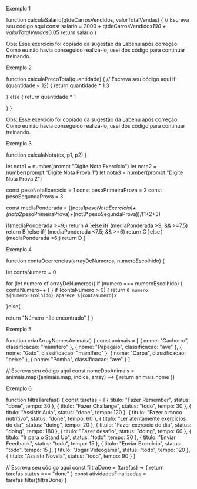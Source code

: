 Exemplo 1

function calculaSalario(qtdeCarrosVendidos, valorTotalVendas) {
 // Escreva seu código aqui
const salario = 2000 + qtdeCarrosVendidos*100 + valorTotalVendas*0.05
return salario
}

Obs: Esse exercício foi copiado da sugestão da Labenu após correção. Como eu não havia conseguido realizá-lo, usei dos código para continuar treinando.

Exemplo 2

function calculaPrecoTotal(quantidade) {
  // Escreva seu código aqui
  if (quantidade < 12) {
      return quantidade * 1.3
      
  } else {
      return quantidade * 1
  
}
}

Obs: Esse exercício foi copiado da sugestão da Labenu após correção. Como eu não havia conseguido realizá-lo, usei dos código para continuar treinando.

Exemplo 3

function calculaNota(ex, p1, p2) {
  
  let nota1 = number(prompt "Digite Nota Exercício")
  let nota2 = number(prompt "Digite Nota Prova 1")
  let nota3 = number(prompt "Digite Nota Prova 2")
  
  const pesoNotaExercício = 1
  const pesoPrimeiraProva = 2
  const pesoSegundaProva = 3
  
  const mediaPonderada = ((nota1*pesoNotaExercício)+(nota2*pesoPrimeiraProva)+(not3*pesoSegundaProva))/(1+2+3)
  
  if(mediaPonderada >=9;)
        return A
}else if{
   (mediaPonderada >9; && >=7.5)
        return B
}else if{
   (mediaPonderada <7.5; && >=6)
        return C
}else{
  (mediaPonderada <6;)
        return D
}        

Exemplo 4

function contaOcorrencias(arrayDeNumeros, numeroEscolhido) {
 
let contaNumero = 0

for (let numero of arrayDeNumeros){
  if (numero === numeroEscolhido) {
    contaNumero++
  }
}
 if (contaNumero > 0) {
   return `O número ${numeroEscolhido} aparece ${contaNumero}x`
   
 }else{
   
   return "Número não encontrado"
 }
 }

 Exemplo 5

 function criarArrayNomesAnimais() {
    const animais = [
      { nome: "Cachorro", classificacao: "mamífero" },
      { nome: "Papagaio", classificacao: "ave" },
      { nome: "Gato", classificacao: "mamífero" },
      { nome: "Carpa", classificacao: "peixe" },
      { nome: "Pomba", classificacao: "ave" }
    ]

 // Escreva seu código aqui
    const nomeDosAnimais = animais.map((animais.map, indice, array) ==> {
            return animais.nome
        })

 
 Exemplo 6

 function filtraTarefas() {
  const tarefas = [
    { titulo: "Fazer Remember", status: "done", tempo: 30 },
    { titulo: "Fazer Challange", status: "todo", tempo: 30 },
    { titulo: "Assistir Aula", status: "done", tempo: 120 },
    { titulo: "Fazer almoço nutritivo", status: "done", tempo: 60 },
    { titulo: "Ler atentamente exercícios do dia", status: "doing", tempo: 20 },
    { titulo: "Fazer exercício do dia", status: "doing", tempo: 180 },
    { titulo: "Fazer desafio", status: "doing", tempo: 60 },
    { titulo: "Ir para o Stand Up", status: "todo", tempo: 30 },
    { titulo: "Enviar Feedback", status: "todo", tempo: 15 },
    { titulo: "Enviar Exercício", status: "todo", tempo: 15 },
    { titulo: "Jogar Videogame", status: "todo", tempo: 120 },
    { titulo: "Assistir Novela", status: "todo", tempo: 90 }
 ]

 // Escreva seu código aqui
    const filtraDone = (tarefas) => {
       return tarefas.status === "done"
    }
    const atividadesFinalizadas = tarefas.filter(filtraDone)
}       